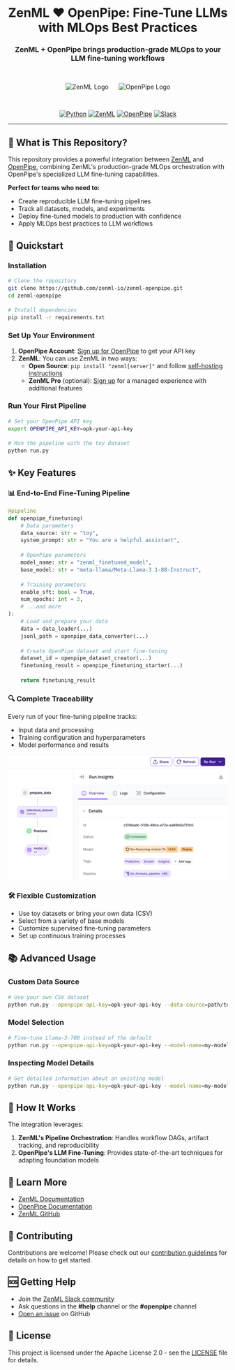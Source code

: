 <div align="center">
  <h1 align="center">ZenML ❤️ OpenPipe: Fine-Tune LLMs with MLOps Best Practices</h1>
  <h3 align="center">ZenML + OpenPipe brings production-grade MLOps to your LLM fine-tuning workflows</h3>
</div>

<div align="center">
  <br />
  <p>
    <img src="https://ai-infrastructure.org/wp-content/uploads/2022/08/ZenML-Logo.png" alt="ZenML Logo" height="50">
    &nbsp;&nbsp;&nbsp;&nbsp;
    <img src="https://bookface-images.s3.amazonaws.com/logos/fb9d92257bfc16c8162d539e84b1a125614976f3.png?1693238562" alt="OpenPipe Logo" height="50">
  </p>
  <br />

  [![Python][python-shield]][python-url]
  [![ZenML][zenml-shield]][zenml-url]
  [![OpenPipe][openpipe-shield]][openpipe-url]
  [![Slack][slack-shield]][slack-url]

</div>

<!-- MARKDOWN LINKS & IMAGES -->
<!-- https://www.markdownguide.org/basic-syntax/#reference-style-links -->


[license-url]: ./LICENSE
[python-shield]: https://img.shields.io/badge/python-3.9%20%7C%203.10%20%7C%203.11%20%7C%203.12-blue
[python-url]: https://www.python.org/downloads/
[zenml-shield]: https://img.shields.io/badge/ZenML-0.75.0%2B-431D93
[zenml-url]: https://github.com/zenml-io/zenml
[openpipe-shield]: https://img.shields.io/badge/OpenPipe-0.0.31%2B-orange
[openpipe-url]: https://www.openpipe.ai
[slack-shield]: https://img.shields.io/badge/-Slack-black.svg?logo=slack&colorB=7A3EF4
[slack-url]: https://zenml.io/slack-invite

---

## 🌟 What is This Repository?

This repository provides a powerful integration between [ZenML](https://zenml.io) and [OpenPipe](https://openpipe.ai), combining ZenML's production-grade MLOps orchestration with OpenPipe's specialized LLM fine-tuning capabilities.

**Perfect for teams who need to:**
- Create reproducible LLM fine-tuning pipelines
- Track all datasets, models, and experiments
- Deploy fine-tuned models to production with confidence
- Apply MLOps best practices to LLM workflows

## 🚀 Quickstart

### Installation

```bash
# Clone the repository
git clone https://github.com/zenml-io/zenml-openpipe.git
cd zenml-openpipe

# Install dependencies
pip install -r requirements.txt
```

### Set Up Your Environment

1. **OpenPipe Account**: [Sign up for OpenPipe](https://openpipe.ai/signup) to get your API key
2. **ZenML**: You can use ZenML in two ways:
   - **Open Source**: `pip install "zenml[server]"` and follow [self-hosting instructions](https://docs.zenml.io/getting-started/deploying-zenml)
   - **ZenML Pro** (optional): [Sign up](https://cloud.zenml.io/) for a managed experience with additional features

### Run Your First Pipeline

```bash
# Set your OpenPipe API key
export OPENPIPE_API_KEY=opk-your-api-key

# Run the pipeline with the toy dataset
python run.py
```

## ✨ Key Features

### 📊 End-to-End Fine-Tuning Pipeline

```python
@pipeline
def openpipe_finetuning(
    # Data parameters
    data_source: str = "toy",
    system_prompt: str = "You are a helpful assistant",
    
    # OpenPipe parameters
    model_name: str = "zenml_finetuned_model",
    base_model: str = "meta-llama/Meta-Llama-3.1-8B-Instruct",
    
    # Training parameters
    enable_sft: bool = True,
    num_epochs: int = 3,
    # ...and more
):
    # Load and prepare your data
    data = data_loader(...)
    jsonl_path = openpipe_data_converter(...)
    
    # Create OpenPipe dataset and start fine-tuning
    dataset_id = openpipe_dataset_creator(...)
    finetuning_result = openpipe_finetuning_starter(...)
    
    return finetuning_result
```

### 🔍 Complete Traceability

Every run of your fine-tuning pipeline tracks:
- Input data and processing
- Training configuration and hyperparameters
- Model performance and results

<div align="center">
  <img src="https://github.com/zenml-io/zenml/raw/main/docs/book/.gitbook/assets/finetune_zenml_home.png" width="600" alt="Pipeline Lineage">
</div>

### 🛠️ Flexible Customization

- Use toy datasets or bring your own data (CSV)
- Select from a variety of base models
- Customize supervised fine-tuning parameters
- Set up continuous training processes

## 📚 Advanced Usage

### Custom Data Source

```bash
# Use your own CSV dataset
python run.py --openpipe-api-key=opk-your-api-key --data-source=path/to/data.csv
```

### Model Selection

```bash
# Fine-tune Llama-3-70B instead of the default
python run.py --openpipe-api-key=opk-your-api-key --model-name=my-model --base-model=meta-llama/Meta-Llama-3-70B-Instruct
```

### Inspecting Model Details

```bash
# Get detailed information about an existing model
python run.py --openpipe-api-key=opk-your-api-key --model-name=my-model --fetch-details-only
```

## 🧩 How It Works

The integration leverages:

1. **ZenML's Pipeline Orchestration**: Handles workflow DAGs, artifact tracking, and reproducibility
2. **OpenPipe's LLM Fine-Tuning**: Provides state-of-the-art techniques for adapting foundation models


## 📖 Learn More

- [ZenML Documentation](https://docs.zenml.io/)
- [OpenPipe Documentation](https://docs.openpipe.ai/)
- [ZenML GitHub](https://github.com/zenml-io/zenml)

## 🤝 Contributing

Contributions are welcome! Please check out our [contribution guidelines](CONTRIBUTING.md) for details on how to get started.

## 🆘 Getting Help

- Join the [ZenML Slack community](https://zenml.io/slack) 
- Ask questions in the **#help** channel or the **#openpipe** channel
- [Open an issue](https://github.com/zenml-io/zenml-openpipe/issues/new/choose) on GitHub

## 📜 License

This project is licensed under the Apache License 2.0 - see the [LICENSE](LICENSE) file for details.
